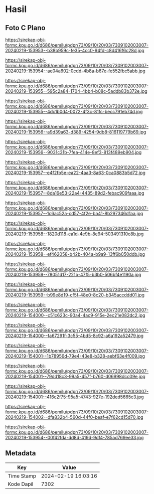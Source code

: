 # Hasil

## Foto C Plano

https://sirekap-obj-formc.kpu.go.id/d686/pemilu/pdpr/73/09/10/20/03/7309102003007-20240219-153953--b38b959c-fe35-4cc0-94fd-c8d416f6c28d.jpg

https://sirekap-obj-formc.kpu.go.id/d686/pemilu/pdpr/73/09/10/20/03/7309102003007-20240219-153954--ae04a602-0cdd-4b8a-b67e-fe552fbc5abb.jpg

https://sirekap-obj-formc.kpu.go.id/d686/pemilu/pdpr/73/09/10/20/03/7309102003007-20240219-153955--595c2a84-1704-4bb4-b08c-5addb83b372e.jpg

https://sirekap-obj-formc.kpu.go.id/d686/pemilu/pdpr/73/09/10/20/03/7309102003007-20240219-153955--4dc1b0d4-0072-4f3c-81fc-becc791eb74d.jpg

https://sirekap-obj-formc.kpu.go.id/d686/pemilu/pdpr/73/09/10/20/03/7309102003007-20240219-153956--a9d39a63-d389-4254-9db8-816119779b69.jpg

https://sirekap-obj-formc.kpu.go.id/d686/pemilu/pdpr/73/09/10/20/03/7309102003007-20240219-153956--9031c31b-7fea-414e-8ef3-813f489eb904.jpg

https://sirekap-obj-formc.kpu.go.id/d686/pemilu/pdpr/73/09/10/20/03/7309102003007-20240219-153957--e4f2fb5e-ea22-4aa3-8a63-0ca0883b5d72.jpg

https://sirekap-obj-formc.kpu.go.id/d686/pemilu/pdpr/73/09/10/20/03/7309102003007-20240219-153957--8da16e53-22a4-4435-89d2-febac909faaa.jpg

https://sirekap-obj-formc.kpu.go.id/d686/pemilu/pdpr/73/09/10/20/03/7309102003007-20240219-153957--1c6ac52a-cd57-4f2e-ba41-8b297346d1aa.jpg

https://sirekap-obj-formc.kpu.go.id/d686/pemilu/pdpr/73/09/10/20/03/7309102003007-20240219-153958--1820d118-ca1d-4e9b-8e94-503491310c8b.jpg

https://sirekap-obj-formc.kpu.go.id/d686/pemilu/pdpr/73/09/10/20/03/7309102003007-20240219-153958--ef462058-b42b-404a-b9a9-13ff6b050ddb.jpg

https://sirekap-obj-formc.kpu.go.id/d686/pemilu/pdpr/73/09/10/20/03/7309102003007-20240219-153959--78051d17-221b-47f5-b3b0-506bf4e1190a.jpg

https://sirekap-obj-formc.kpu.go.id/d686/pemilu/pdpr/73/09/10/20/03/7309102003007-20240219-153959--b99e8d19-cf5f-48e0-8c20-b345accddd01.jpg

https://sirekap-obj-formc.kpu.go.id/d686/pemilu/pdpr/73/09/10/20/03/7309102003007-20240219-154000--c51c623c-90a4-4ac9-915e-2ec21e082dc2.jpg

https://sirekap-obj-formc.kpu.go.id/d686/pemilu/pdpr/73/09/10/20/03/7309102003007-20240219-154000--fa67291f-3c55-4bd5-8c92-a6a192a52479.jpg

https://sirekap-obj-formc.kpu.go.id/d686/pemilu/pdpr/73/09/10/20/03/7309102003007-20240219-154001--1b78956d-79e4-43e8-b328-aebf63e4f009.jpg

https://sirekap-obj-formc.kpu.go.id/d686/pemilu/pdpr/73/09/10/20/03/7309102003007-20240219-154001--79dd18c3-99a5-457f-b760-d06998dcc09e.jpg

https://sirekap-obj-formc.kpu.go.id/d686/pemilu/pdpr/73/09/10/20/03/7309102003007-20240219-154001--416c2f75-95a5-4743-927e-192ded5665c3.jpg

https://sirekap-obj-formc.kpu.go.id/d686/pemilu/pdpr/73/09/10/20/03/7309102003007-20240219-154002--dfa832b4-560d-44f0-beaf-e7f62cd15d70.jpg

https://sirekap-obj-formc.kpu.go.id/d686/pemilu/pdpr/73/09/10/20/03/7309102003007-20240219-153954--00f42fda-dd8d-419d-9df4-785ad769ee33.jpg


## Metadata

| Key        | Value               |
| ---------- | ------------------- |
| Time Stamp | 2024-02-19 16:03:16 |
| Kode Dapil | 7302                |



